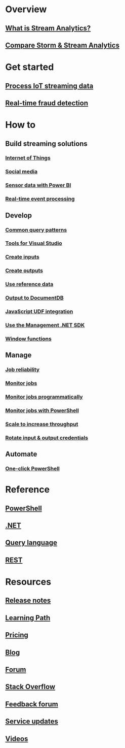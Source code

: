 # Overview
## [What is Stream Analytics?](stream-analytics-introduction.md)
## [Compare Storm & Stream Analytics](stream-analytics-comparison-storm.md)

# Get started
## [Process IoT streaming data](stream-analytics-get-started-with-azure-stream-analytics-to-process-data-from-iot-devices.md)
## [Real-time fraud detection](stream-analytics-real-time-fraud-detection.md)

# How to

## Build streaming solutions
### [Internet of Things](stream-analytics-build-an-iot-solution-using-stream-analytics.md)
### [Social media](stream-analytics-twitter-sentiment-analysis-trends.md)
### [Sensor data with Power BI](https://gallery.cortanaanalytics.com/Tutorial/Sensor-Data-Analytics-with-ASA-and-Power-BI-2?fromlegacydomain=1)
<!-- Not Available ### [Real-time scoring with Machine Learning](stream-analytics-machine-learning-integration-tutorial.md) -->
### [Real-time event processing](stream-analytics-real-time-event-processing-reference-architecture.md)

## Develop
### [Common query patterns](stream-analytics-stream-analytics-query-patterns.md)
### [Tools for Visual Studio](stream-analytics-tools-for-visual-studio.md)
### [Create inputs](stream-analytics-define-inputs.md)
### [Create outputs](stream-analytics-define-outputs.md)
### [Use reference data](stream-analytics-use-reference-data.md)
<!-- Not Available ### [Output to Azure Functions](stream-analytics-functions-redis.md) -->
<!-- Not Available ### [Output to Data Lake Store](stream-analytics-data-lake-output.md) -->
### [Output to DocumentDB](stream-analytics-documentdb-output.md)
<!--Not Available ### [Analyze data with Power BI](stream-analytics-power-bi-dashboard.md) -->
### [JavaScript UDF integration](stream-analytics-javascript-user-defined-functions.md)
<!-- Not Available ### [REST API & Machine Learning integration](stream-analytics-how-to-configure-azure-machine-learning-endpoints-in-stream-analytics.md)-->
### [Use the Management .NET SDK](stream-analytics-dotnet-management-sdk.md)
### [Window functions](stream-analytics-window-functions.md)

## Manage
### [Job reliability](stream-analytics-job-reliability.md)
### [Monitor jobs](stream-analytics-monitoring.md)
<!-- Not Available ### [Diagnostic logs](stream-analytics-job-diagnostic-logs.md) -->
### [Monitor jobs programmatically](stream-analytics-monitor-jobs.md)
### [Monitor jobs with PowerShell](stream-analytics-monitor-and-manage-jobs-use-powershell.md)
### [Scale to increase throughput](stream-analytics-scale-jobs.md)
<!-- Not Available ### [Scale for Machine Learning functions](stream-analytics-scale-with-machine-learning-functions.md) -->
### [Rotate input & output credentials](stream-analytics-login-credentials-inputs-outputs.md)

## Automate
### [One-click PowerShell](https://github.com/Azure/azure-stream-analytics/tree/master/Samples/ASAOneClick)

# Reference
## [PowerShell](/powershell/resourcemanager/azurerm.streamanalytics/v2.3.0/azurerm.streamanalytics)
## [.NET](/dotnet/api/streamanalytics.tests.operationtests)
## [Query language](https://msdn.microsoft.com/library/azure/dn834998)
## [REST](/rest/api/streamanalytics)

# Resources
## [Release notes](stream-analytics-release-notes.md)
## [Learning Path](https://azure.microsoft.com/documentation/learning-paths/stream-analytics/)
## [Pricing](https://azure.microsoft.com/pricing/details/stream-analytics/)
## [Blog](http://blogs.msdn.com/b/streamanalytics/)
## [Forum](https://social.msdn.microsoft.com/Forums/home?forum=AzureStreamAnalytics)
## [Stack Overflow](http://stackoverflow.com/questions/tagged/azure-stream-analytics)
## [Feedback forum](http://feedback.azure.com/forums/270577-azure-stream-analytics)
## [Service updates](https://azure.microsoft.com/updates/?product=stream-analytics)
## [Videos](https://azure.microsoft.com/documentation/videos/index/?services=stream-analytics)